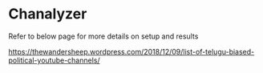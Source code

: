 # Chanalyzer

Refer to below page for more details on setup and results

https://thewandersheep.wordpress.com/2018/12/09/list-of-telugu-biased-political-youtube-channels/


